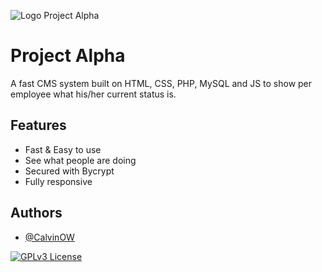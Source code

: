 ![Logo Project Alpha](https://projectalpha.nl/assets/img/projectalpha-logo.png)

# Project Alpha

A fast CMS system built on HTML, CSS, PHP, MySQL and JS to show per employee what his/her current status is.


## Features

- Fast & Easy to use
- See what people are doing
- Secured with Bycrypt
- Fully responsive


## Authors

- [@CalvinOW](https://www.github.com/CalvinOW)




[![GPLv3 License](https://img.shields.io/badge/License-GPL%20v3-yellow.svg)](https://opensource.org/licenses/)
